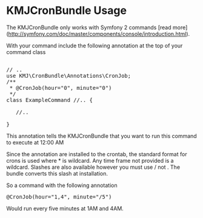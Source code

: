 KMJCronBundle Usage
================================

The KMJCronBundle only works with Symfony 2 commands [read more] (http://symfony.com/doc/master/components/console/introduction.html).

With your command include the following annotation at the top of your command class

<pre>

// ..
use KMJ\CronBundle\Annotations\CronJob;
/**
 * @CronJob(hour="0", minute="0")
 */
class ExampleCommand //.. {

   //..

}
</pre>

This annotation tells the KMJCronBundle that you want to run this command to execute at 12:00 AM

Since the annotation are installed to the crontab, the standard format for crons is used where * is wildcard.
Any time frame not provided is a wildcard. Slashes are also available however you must use / not \. The bundle converts this slash at installation.

So a command with the following annotation
<pre>
@CronJob(hour="1,4", minute="/5")
</pre>
Would run every five minutes at 1AM and 4AM.